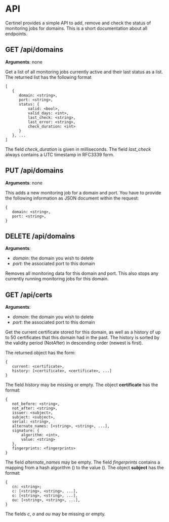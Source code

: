 API
===

Certinel provides a simple API to add, remove and check the status of monitoring jobs for domains. This is a short documentation about all endpoints.

GET /api/domains
----------------

**Arguments**: none

Get a list of all monitoring jobs currently active and their last status as a list. The returned list has the following format

    [
       {
          domain: <string>,
          port: <string>,
          status: {
              valid: <bool>,
              valid_days: <int>,
              last_check: <string>,
              last_error: <string>,
              check_duration: <int>
          }
       }, ...
    ]

The field *check_duration* is given in milliseconds. The field *last_check* always contains a UTC timestamp in RFC3339 form.

PUT /api/domains
----------------

**Arguments**: none

This adds a new monitoring job for a domain and port. You have to provide the following information as JSON document within the request:

    {
       domain: <string>,
       port: <string>,
    }

DELETE /api/domains
-------------------

**Arguments**:
 - *domain*: the domain you wish to delete
 - *port*: the associated port to this domain

Removes all monitoring data for this domain and port. This also stops any currently running monitoring jobs for this domain.

GET /api/certs
--------------

**Arguments**:
 - *domain*: the domain you wish to delete
 - *port*: the associated port to this domain

Get the current certificate stored for this domain, as well as a history of up to 50 certificates that this domain had in the past. The history is sorted by the validity period (NotAfter) in descending order (newest is first).

The returned object has the form:

    {
       current: <certificate>,
       history: [<certificate>, <certificate>, ...]
    }

The field *history* may be missing or empty. The object **certificate** has the format:

    {
       not_before: <string>,
       not_after: <string>,
       issuer: <subject>,
       subject: <subject>,
       serial: <string>,
       alternate_names: [<string>, <string>, ...],
       signature: {
           algorithm: <int>,
           value: <string>
       },
       fingerprints: <fingerprints>
    }

The field *alternate_names* may be empty. The field *fingerprints* contains a mapping from a hash algorithm (<string>) to the value (<string>). The object **subject** has the format:

    {
       cn: <string>;
       c: [<string>, <string>, ...],
       o: [<string>, <string>, ...],
       ou: [<string>, <string>, ...],
    }

The fields *c*, *o* and *ou* may be missing or empty.
